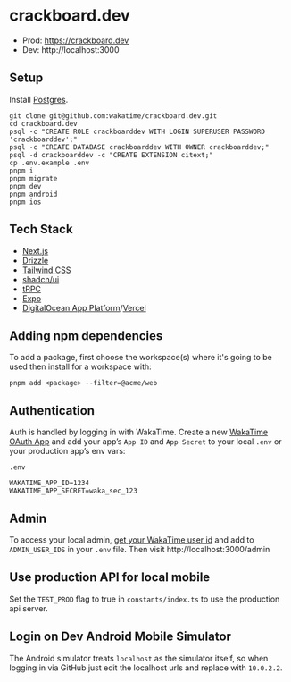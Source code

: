 # crackboard.dev

- Prod: https://crackboard.dev
- Dev: http://localhost:3000

## Setup

Install [Postgres](https://postgresapp.com/).

```
git clone git@github.com:wakatime/crackboard.dev.git
cd crackboard.dev
psql -c "CREATE ROLE crackboarddev WITH LOGIN SUPERUSER PASSWORD 'crackboarddev';"
psql -c "CREATE DATABASE crackboarddev WITH OWNER crackboarddev;"
psql -d crackboarddev -c "CREATE EXTENSION citext;"
cp .env.example .env
pnpm i
pnpm migrate
pnpm dev
pnpm android
pnpm ios
```

## Tech Stack

- [Next.js](https://nextjs.org)
- [Drizzle](https://orm.drizzle.team/docs/overview)
- [Tailwind CSS](https://tailwindcss.com)
- [shadcn/ui](https://ui.shadcn.com/docs)
- [tRPC](https://trpc.io)
- [Expo](https://expo.dev/)
- [DigitalOcean App Platform](https://www.digitalocean.com/products/app-platform)/[Vercel](https://vercel.com/)

## Adding npm dependencies

To add a package, first choose the workspace(s) where it's going to be used then install for a workspace with:

`pnpm add <package> --filter=@acme/web`

## Authentication

Auth is handled by logging in with WakaTime.
Create a new [WakaTime OAuth App](https://wakatime.com/apps) and add your app’s `App ID` and `App Secret` to your local `.env` or your production app’s env vars:

`.env`

```
WAKATIME_APP_ID=1234
WAKATIME_APP_SECRET=waka_sec_123
```

## Admin

To access your local admin, [get your WakaTime user id](https://wakatime.com/me/id) and add to `ADMIN_USER_IDS` in your `.env` file.
Then visit http://localhost:3000/admin

## Use production API for local mobile

Set the `TEST_PROD` flag to true in `constants/index.ts` to use the production api server.

## Login on Dev Android Mobile Simulator

The Android simulator treats `localhost` as the simulator itself, so when logging in via GitHub just edit the localhost urls and replace with `10.0.2.2`.
